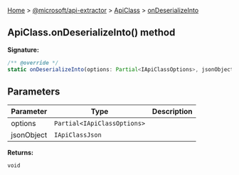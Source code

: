 [Home](./index) &gt; [@microsoft/api-extractor](./api-extractor.md) &gt; [ApiClass](./api-extractor.apiclass.md) &gt; [onDeserializeInto](./api-extractor.apiclass.ondeserializeinto.md)

## ApiClass.onDeserializeInto() method


<b>Signature:</b>

```typescript
/** @override */
static onDeserializeInto(options: Partial<IApiClassOptions>, jsonObject: IApiClassJson): void;
```

## Parameters

|  Parameter | Type | Description |
|  --- | --- | --- |
|  options | `Partial<IApiClassOptions>` |  |
|  jsonObject | `IApiClassJson` |  |

<b>Returns:</b>

`void`

